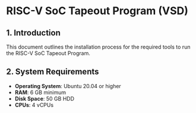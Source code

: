 # RISC-V SoC Tapeout Program (VSD)

## 1. Introduction
This document outlines the installation process for the required tools to run the RISC-V SoC Tapeout Program.

## 2. System Requirements

- **Operating System**: Ubuntu 20.04 or higher  
- **RAM**: 6 GB minimum  
- **Disk Space**: 50 GB HDD  
- **CPUs**: 4 vCPUs 